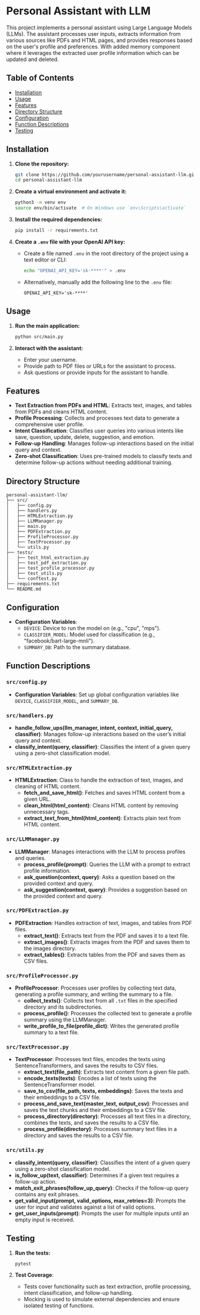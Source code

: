# Personal Assistant with LLM

This project implements a personal assistant using Large Language Models (LLMs). The assistant processes user inputs, extracts information from various sources like PDFs and HTML pages, and provides responses based on the user's profile and preferences. With added memory component where it leverages the extracted user profile information which can be updated and deleted.

## Table of Contents

- [Installation](#installation)
- [Usage](#usage)
- [Features](#features)
- [Directory Structure](#directory-structure)
- [Configuration](#configuration)
- [Function Descriptions](#function-descriptions)
- [Testing](#testing)


## Installation

1. **Clone the repository:**
    ```bash
    git clone https://github.com/yourusername/personal-assistant-llm.git
    cd personal-assistant-llm
    ```

2. **Create a virtual environment and activate it:**
    ```bash
    python3 -m venv env
    source env/bin/activate  # On Windows use `env\Scripts\activate`
    ```

3. **Install the required dependencies:**
    ```bash
    pip install -r requirements.txt
    ```
4. **Create a `.env` file with your OpenAI API key:**
    - Create a file named `.env` in the root directory of the project using a text editor or CLI:
        ```bash
        echo "OPENAI_API_KEY='sk-****'" > .env
        ```
    - Alternatively, manually add the following line to the `.env` file:
        ```
        OPENAI_API_KEY='sk-****'
        ```

## Usage

1. **Run the main application:**
    ```bash
    python src/main.py
    ```

2. **Interact with the assistant:**
    - Enter your username.
    - Provide path to PDF files or URLs for the assistant to process.
    - Ask questions or provide inputs for the assistant to handle.

## Features

- **Text Extraction from PDFs and HTML**: Extracts text, images, and tables from PDFs and cleans HTML content.
- **Profile Processing**: Collects and processes text data to generate a comprehensive user profile.
- **Intent Classification**: Classifies user queries into various intents like save, question, update, delete, suggestion, and emotion.
- **Follow-up Handling**: Manages follow-up interactions based on the initial query and context.
- **Zero-shot Classification**: Uses pre-trained models to classify texts and determine follow-up actions without needing additional training.

## Directory Structure

```
personal-assistant-llm/
├── src/
│   ├── config.py
│   ├── handlers.py
│   ├── HTMLExtraction.py
│   ├── LLMManager.py
│   ├── main.py
│   ├── PDFExtraction.py
│   ├── ProfileProcessor.py
│   ├── TextProcessor.py
│   └── utils.py
├── tests/
│   ├── test_html_extraction.py
│   ├── test_pdf_extraction.py
│   ├── test_profile_processor.py
│   ├── test_utils.py
│   └── conftest.py
├── requirements.txt
└── README.md
```

## Configuration

- **Configuration Variables**:
  - `DEVICE`: Device to run the model on (e.g., "cpu", "mps").
  - `CLASSIFIER_MODEL`: Model used for classification (e.g., "facebook/bart-large-mnli").
  - `SUMMARY_DB`: Path to the summary database.

## Function Descriptions

### `src/config.py`
- **Configuration Variables**: Set up global configuration variables like `DEVICE`, `CLASSIFIER_MODEL`, and `SUMMARY_DB`.

### `src/handlers.py`
- **handle_follow_ups(llm_manager, intent, context, initial_query, classifier)**: Manages follow-up interactions based on the user’s initial query and context.
- **classify_intent(query, classifier)**: Classifies the intent of a given query using a zero-shot classification model.

### `src/HTMLExtraction.py`
- **HTMLExtraction**: Class to handle the extraction of text, images, and cleaning of HTML content.
  - **fetch_and_save_html()**: Fetches and saves HTML content from a given URL.
  - **clean_html(html_content)**: Cleans HTML content by removing unnecessary tags.
  - **extract_text_from_html(html_content)**: Extracts plain text from HTML content.

### `src/LLMManager.py`
- **LLMManager**: Manages interactions with the LLM to process profiles and queries.
  - **process_profile(prompt)**: Queries the LLM with a prompt to extract profile information.
  - **ask_question(context, query)**: Asks a question based on the provided context and query.
  - **ask_suggestion(context, query)**: Provides a suggestion based on the provided context and query.

### `src/PDFExtraction.py`
- **PDFExtraction**: Handles extraction of text, images, and tables from PDF files.
  - **extract_text()**: Extracts text from the PDF and saves it to a text file.
  - **extract_images()**: Extracts images from the PDF and saves them to the images directory.
  - **extract_tables()**: Extracts tables from the PDF and saves them as CSV files.

### `src/ProfileProcessor.py`
- **ProfileProcessor**: Processes user profiles by collecting text data, generating a profile summary, and writing the summary to a file.
  - **collect_texts()**: Collects text from all `.txt` files in the specified directory and its subdirectories.
  - **process_profile()**: Processes the collected text to generate a profile summary using the LLMManager.
  - **write_profile_to_file(profile_dict)**: Writes the generated profile summary to a text file.

### `src/TextProcessor.py`
- **TextProcessor**: Processes text files, encodes the texts using SentenceTransformers, and saves the results to CSV files.
  - **extract_text(file_path)**: Extracts text content from a given file path.
  - **encode_texts(texts)**: Encodes a list of texts using the SentenceTransformer model.
  - **save_to_csv(file_path, texts, embeddings)**: Saves the texts and their embeddings to a CSV file.
  - **process_and_save_text(master_text, output_csv)**: Processes and saves the text chunks and their embeddings to a CSV file.
  - **process_directory(directory)**: Processes all text files in a directory, combines the texts, and saves the results to a CSV file.
  - **process_profile(directory)**: Processes summary text files in a directory and saves the results to a CSV file.

### `src/utils.py`
- **classify_intent(query, classifier)**: Classifies the intent of a given query using a zero-shot classification model.
- **is_follow_up(text, classifier)**: Determines if a given text requires a follow-up action.
- **match_exit_phrases(follow_up_query)**: Checks if the follow-up query contains any exit phrases.
- **get_valid_input(prompt, valid_options, max_retries=3)**: Prompts the user for input and validates against a list of valid options.
- **get_user_inputs(prompt)**: Prompts the user for multiple inputs until an empty input is received.

## Testing

1. **Run the tests:**
    ```bash
    pytest
    ```

2. **Test Coverage**:
    - Tests cover functionality such as text extraction, profile processing, intent classification, and follow-up handling.
    - Mocking is used to simulate external dependencies and ensure isolated testing of functions.

